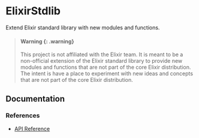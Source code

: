 # ElixirStdlib

Extend Elixir standard library with new modules and functions.

> #### Warning {: .warning}
>
> This project is not affiliated with the Elixir team.
> It is meant to be a non-official extension of the Elixir standard library to
> provide new modules and functions that are not part of the core Elixir
> distribution.
> The intent is have a place to experiment with new ideas and concepts that are
> not part of the core Elixir distribution.

## Documentation

### References

- [API Reference](api-reference.html)
